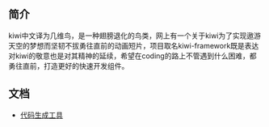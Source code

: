 ## 简介
kiwi中文译为几维鸟，是一种翅膀退化的鸟类，网上有一个关于kiwi为了实现遨游天空的梦想而坚韧不拔勇往直前的动画短片，项目取名kiwi-framework既是表达对kiwi的敬意也是对其精神的延续，希望在coding的路上不管遇到什么困难，都勇往直前，打造更好的快速开发组件。
## 文档
* [代码生成工具](https://github.com/xiongzhao1217/kiwi-framework/blob/master/doc/code-generator.md)
